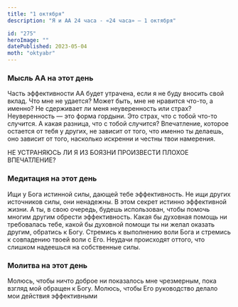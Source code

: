 ```yaml
---
title: "1 октября"
description: "Я и АА 24 часа - «24 часа» — 1 октября"

id: "275"
heroImage: ""
datePublished: 2023-05-04
moth: "oktyabr"
---
```


### Мысль АА на этот день

Часть эффективности АА будет утрачена, если я не буду вносить свой вклад. Что
мне не удается? Может быть, мне не нравится что-то, а именно? Не сдерживает ли
меня неуверенность или страх? Неуверенность — это форма гордыни. Это страх,
что с тобой что-то случится. А какая разница, что с тобой случится?
Впечатление, которое остается от тебя у других, не зависит от того, что именно
ты делаешь, оно зависит от того, насколько искренни и честны твои намерения.

НЕ УСТРАНЯЮСЬ ЛИ Я ИЗ БОЯЗНИ ПРОИЗВЕСТИ ПЛОХОЕ ВПЕЧАТЛЕНИЕ?

### Медитация на этот день

Ищи у Бога истинной силы, дающей тебе эффективность. Не ищи других источников
силы, они ненадежны. В этом секрет истинно эффективной жизни. А ты, в свою
очередь, будешь использован, чтобы помочь многим другим обрести эффективность.
Какая бы духовная помощь ни требовалась тебе, какой бы духовной помощи ты ни
желал оказать другим, обратись к Богу. Стремись к выполнению воли Бога и
стремись к совпадению твоей воли с Его. Неудачи происходят оттого, что слишком
надеешься на собственные силы.

### Молитва на этот день

Молюсь, чтобы ничто доброе ни показалось мне чрезмерным, пока взгляд мой
обращен к Богу. Молюсь, чтобы Его руководство делало мои действия эффективными
